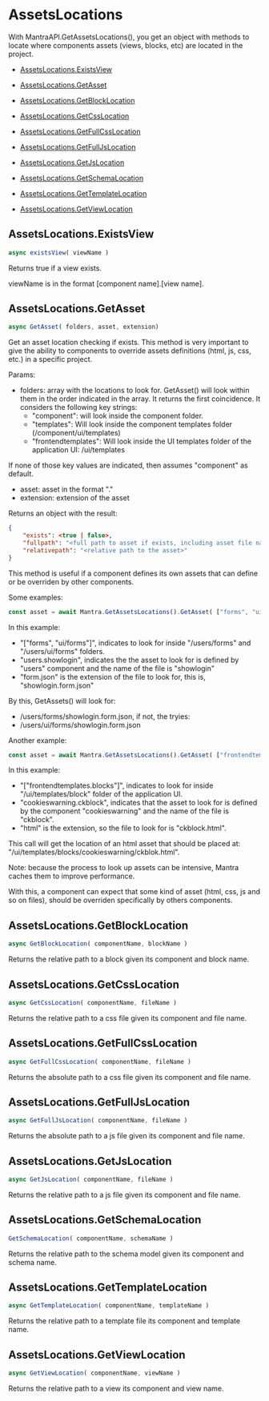 # AssetsLocations

With MantraAPI.GetAssetsLocations(), you get an object with methods to locate where components assets (views, blocks, etc) are located in the project.

* [AssetsLocations.ExistsView](#assetslocations.existsview)

* [AssetsLocations.GetAsset](#assetslocations.getasset)
  
* [AssetsLocations.GetBlockLocation](#assetslocations.getblocklocation)

* [AssetsLocations.GetCssLocation](#assetslocations.getcsslocation)

* [AssetsLocations.GetFullCssLocation](#assetslocations.getfullcsslocation)

* [AssetsLocations.GetFullJsLocation](#assetslocations.getfulljslocation)

* [AssetsLocations.GetJsLocation](#assetslocations.getjslocation)

* [AssetsLocations.GetSchemaLocation](#assetslocations.getschemalocation)

* [AssetsLocations.GetTemplateLocation](#assetslocations.gettemplatelocation)

* [AssetsLocations.GetViewLocation](#assetslocations.getviewlocation)

## AssetsLocations.ExistsView

```js
async existsView( viewName )
```

Returns true if a view exists.

viewName is in the format [component name].[view name].

## AssetsLocations.GetAsset

```js
async GetAsset( folders, asset, extension)
```

Get an asset location checking if exists. This method is very important to give the ability to components to override assets definitions (html, js, css, etc.) in a specific project.

Params:
* folders: array with the locations to look for. GetAsset() will look within them in the order indicated in the array. It returns the first coincidence.
It considers the following key strings:
    * "component": will look inside the component folder.
    * "templates": Will look inside the component templates folder (/component/ui/templates)
    * "frontendtemplates": Will look inside the UI templates folder of the application UI: /ui/templates

If none of those key values are indicated, then assumes "component" as default.

* asset: asset in the format "<component name>.<asset name>"
* extension: extension of the asset

Returns an object with the result: 

```json
{
    "exists": <true | false>,
    "fullpath": "<full path to asset if exists, including asset file name an extension>",
    "relativepath": "<relative path to the asset>"
}
```

This method is useful if a component defines its own assets that can define or be overriden by other components.

Some examples:

```js
const asset = await Mantra.GetAssetsLocations().GetAsset( ["forms", "ui/forms"], "users.showlogin", "form.json" );
```

In this example:

* "["forms", "ui/forms"]", indicates to look for inside "/users/forms" and "/users/ui/forms" folders.
* "users.showlogin", indicates the the asset to look for is defined by "users" component and the name of the file is "showlogin"
* "form.json" is the extension of the file to look for, this is, "showlogin.form.json" 

By this, GetAssets() will look for:

* /users/forms/showlogin.form.json, if not, the tryies:
* /users/ui/forms/showlogin.form.json

Another example:

```js
const asset = await Mantra.GetAssetsLocations().GetAsset( ["frontendtemplates.blocks"], "cookieswarning.ckblock", "html" );
```
In this example:

* "["frontendtemplates.blocks"]", indicates to look for inside "/ui/templates/block" folder of the application UI.
* "cookieswarning.ckblock", indicates that the asset to look for is defined by the component "cookieswarning" and the name of the file is "ckblock".
* "html" is the extension, so the file to look for is "ckblock.html".

This call will get the location of an html asset that should be placed at: "/ui/templates/blocks/cookieswarning/ckblok.html".

Note: because the process to look up assets can be intensive, Mantra caches them to improve performance.

With this, a component can expect that some kind of asset (html, css, js and so on files), should be overriden specifically by others components.

## AssetsLocations.GetBlockLocation

```js
async GetBlockLocation( componentName, blockName )
```

Returns the relative path to a block given its component and block name.


## AssetsLocations.GetCssLocation

```js
async GetCssLocation( componentName, fileName )
```

Returns the relative path to a css file given its component and file name.

## AssetsLocations.GetFullCssLocation

```js
async GetFullCssLocation( componentName, fileName )
```

Returns the absolute path to a css file given its component and file name.

## AssetsLocations.GetFullJsLocation

```js
async GetFullJsLocation( componentName, fileName )
```

Returns the absolute path to a js file given its component and file name.

## AssetsLocations.GetJsLocation

```js
async GetJsLocation( componentName, fileName )
```

Returns the relative path to a js file given its component and file name.

## AssetsLocations.GetSchemaLocation

```js
GetSchemaLocation( componentName, schemaName )
```

Returns the relative path to the schema model given its component and schema name.

## AssetsLocations.GetTemplateLocation

```js
async GetTemplateLocation( componentName, templateName )
```

Returns the relative path to a template file its component and template name.

## AssetsLocations.GetViewLocation

```js
async GetViewLocation( componentName, viewName )
```    

Returns the relative path to a view its component and view name.